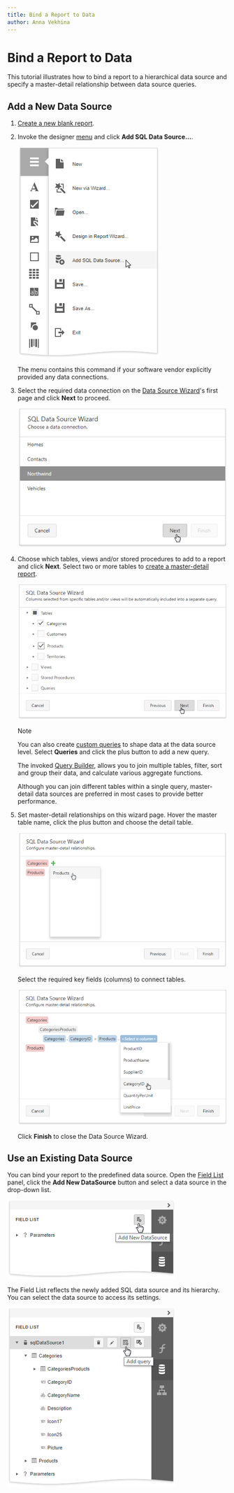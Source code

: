 ```yaml
---
title: Bind a Report to Data
author: Anna Vekhina
---
```

# Bind a Report to Data

This tutorial illustrates how to bind a report to a hierarchical data source and specify a master-detail relationship between data source queries.

## Add a New Data Source

1. [Create a new blank report](../../report-designer/add-new-reports.md).
2. Invoke the designer [menu](../report-designer-tools/menu.md) and click **Add SQL Data Source...**.

   ![](../../../images/eurd-web-add-sql-data-source-menu.png) 

   The menu contains this command if your software vendor explicitly provided any data connections.

3. Select the required data connection on the [Data Source Wizard](../report-designer-tools/data-source-wizard.md)'s first page and click **Next** to proceed.

    ![](../../../images/eurd-web-binding-sql-ds-wizard.png)

4. Choose which tables, views and/or stored procedures to add to a report and click **Next**. Select two or more tables to [create a master-detail report](../create-popular-reports/create-a-master-detail-report-use-detail-report-bands.md).

    ![](../../../images/eurd-web-binding-sql-ds-wizard-tables.png)
    
    > [!NOTE]
    > You can also create [custom queries](../report-designer-tools/report-wizard/data-bound-report/connect-to-a-database/create-a-query-or-select-a-stored-procedure.md) to shape data at the data source level. Select **Queries** and click the plus button to add a new query.
    > 
    > The invoked [Query Builder](../report-designer-tools/query-builder.md), allows you to join multiple tables, filter, sort and group their data, and calculate various aggregate functions.
    > 
    > Although you can join different tables within a single query, master-detail data sources are preferred in most cases to provide better performance.
      

5. Set master-detail relationships on this wizard page. Hover the master table name, click the plus button and choose the detail table. 

    ![](../../../images/eurd-web-binding-sql-ds-wizard-master-detail-relations.png)

    Select the required key fields (columns) to connect tables. 

    ![](../../../images/eurd-web-binding-sql-ds-wizard-master-detail-key-fields.png)

    Click **Finish** to close the Data Source Wizard.


## Use an Existing Data Source

You can bind your report to the predefined data source. Open the [Field List](../report-designer-tools/ui-panels/field-list.md) panel, click the **Add New DataSource** button and select a data source in the drop-down list.

![](../../../images/eurd-web-binding-field-list-add-data-source.png)

The Field List reflects the newly added SQL data source and its hierarchy. You can select the data source to access its settings.

![](../../../images/eurd-web-binding-field-list-hierarchy.png)
